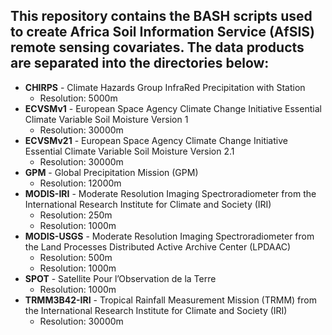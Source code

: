 ## This repository contains the BASH scripts used to create Africa Soil Information Service (AfSIS) remote sensing covariates. The data products are separated into the directories below:

* **CHIRPS** - Climate Hazards Group InfraRed Precipitation with Station
	* Resolution: 5000m
* **ECVSMv1** - European Space Agency Climate Change Initiative Essential Climate Variable Soil Moisture Version 1
	* Resolution: 30000m
* **ECVSMv21** - European Space Agency Climate Change Initiative Essential Climate Variable Soil Moisture Version 2.1
	* Resolution: 30000m
* **GPM** - Global Precipitation Mission (GPM)
	* Resolution: 12000m
* **MODIS-IRI** - Moderate Resolution Imaging Spectroradiometer from the International Research Institute for Climate and Society (IRI)
	* Resolution: 250m
	* Resolution: 1000m
* **MODIS-USGS** - Moderate Resolution Imaging Spectroradiometer from the Land Processes Distributed Active Archive Center (LPDAAC)
	* Resolution: 500m
	* Resolution: 1000m
* **SPOT** - Satellite Pour l’Observation de la Terre
	* Resolution: 1000m
* **TRMM3B42-IRI** - Tropical Rainfall Measurement Mission (TRMM) from the International Research Institute for Climate and Society (IRI)
	* Resolution: 30000m
